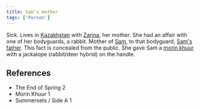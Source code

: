 ```yaml
---
title: Sam's mother
tags: ['Person']
---
```

Sick. Lives in [Kazakhstan](wiki/kazakhstan.md) with [Zarina](wiki/zarina.md), her mother. She had an affair with one of her bodyguards, a rabbit. Mother of [Sam](wiki/sam.md), to that bodyguard, [Sam's father](wiki/Sam's%20father). This fact is concealed from the public. She gave Sam a [morin khuur](wiki/morin%20khuur) with a jackalope (rabbit/deer hybrid) on the handle.

## References
- The End of Spring 2
- Morin Khuur 1
- Summersets / Side A 1
